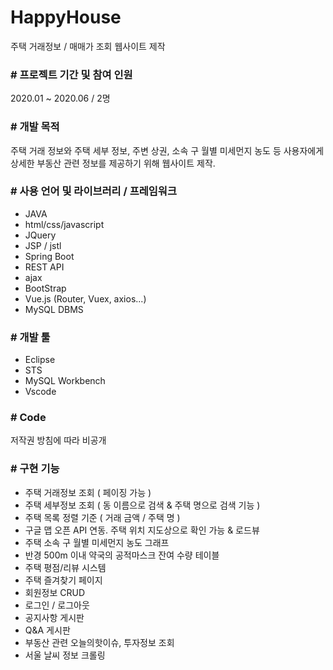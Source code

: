 # HappyHouse
주택 거래정보 / 매매가 조회 웹사이트 제작


### # 프로젝트 기간 및 참여 인원
2020.01 ~ 2020.06 / 2명


### # 개발 목적
주택 거래 정보와 주택 세부 정보, 주변 상권, 소속 구 월별 미세먼지 농도 등 사용자에게 상세한 부동산 관련 정보를 제공하기 위해 웹사이트 제작.


### # 사용 언어 및 라이브러리 / 프레임워크
- JAVA
- html/css/javascript
- JQuery
- JSP / jstl
- Spring Boot
- REST API
- ajax
- BootStrap
- Vue.js (Router, Vuex, axios...)
- MySQL DBMS


### # 개발 툴
- Eclipse
- STS
- MySQL Workbench
- Vscode


### # Code
저작권 방침에 따라 비공개

### # 구현 기능
- 주택 거래정보 조회 ( 페이징 가능 )
- 주택 세부정보 조회 ( 동 이름으로 검색 & 주택 명으로 검색 기능 )
- 주택 목록 정렬 기준 ( 거래 금액 / 주택 명 )
- 구글 맵 오픈 API 연동. 주택 위치 지도상으로 확인 가능 & 로드뷰 
- 주택 소속 구 월별 미세먼지 농도 그래프
- 반경 500m 이내 약국의 공적마스크 잔여 수량 테이블
- 주택 평점/리뷰 시스템
- 주택 즐겨찾기 페이지
- 회원정보 CRUD
- 로그인 / 로그아웃
- 공지사항 게시판
- Q&A 게시판
- 부동산 관련 오늘의핫이슈, 투자정보 조회
- 서울 날씨 정보 크롤링
